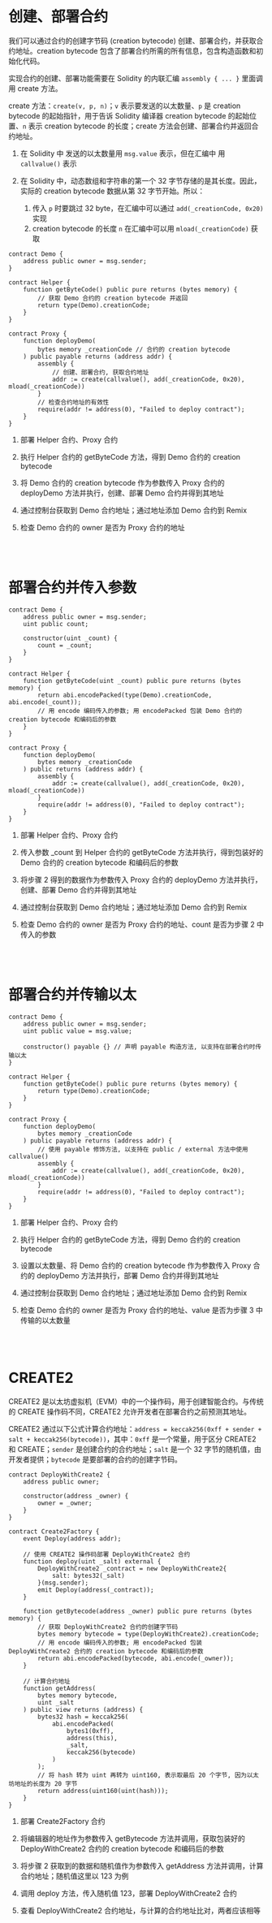 # 创建、部署合约

我们可以通过合约的创建字节码 (creation bytecode) 创建、部署合约，并获取合约地址。creation bytecode 包含了部署合约所需的所有信息，包含构造函数和初始化代码。

实现合约的创建、部署功能需要在 Solidity 的内联汇编 `assembly { ... }` 里面调用 create 方法。

create 方法：`create(v, p, n)`；`v` 表示要发送的以太数量、`p` 是 creation bytecode 的起始指针，用于告诉 Solidity 编译器 creation bytecode 的起始位置、`n` 表示 creation bytecode 的长度；create 方法会创建、部署合约并返回合约地址。

1.  在 Solidity 中 发送的以太数量用 `msg.value` 表示，但在汇编中 用 `callvalue()` 表示

2.  在 Solidity 中，动态数组和字符串的第一个 32 字节存储的是其长度。因此，实际的 creation bytecode 数据从第 32 字节开始。所以：
    1.  传入 `p` 时要跳过 32 byte，在汇编中可以通过 `add(_creationCode, 0x20)` 实现
    2.  creation bytecode 的长度 `n` 在汇编中可以用 `mload(_creationCode)` 获取

```solidity
contract Demo {
    address public owner = msg.sender;
}

contract Helper {
    function getByteCode() public pure returns (bytes memory) {
    	// 获取 Demo 合约的 creation bytecode 并返回
        return type(Demo).creationCode;
    }
}

contract Proxy {
    function deployDemo(
        bytes memory _creationCode // 合约的 creation bytecode
    ) public payable returns (address addr) {
        assembly {
            // 创建、部署合约, 获取合约地址
            addr := create(callvalue(), add(_creationCode, 0x20), mload(_creationCode))
        }
        // 检查合约地址的有效性
        require(addr != address(0), "Failed to deploy contract");
    }
}
```

1. 部署 Helper 合约、Proxy 合约

2. 执行 Helper 合约的 getByteCode 方法，得到 Demo 合约的 creation bytecode

3. 将 Demo 合约的 creation bytecode 作为参数传入 Proxy 合约的 deployDemo 方法并执行，创建、部署 Demo 合约并得到其地址

4. 通过控制台获取到 Demo 合约地址；通过地址添加 Demo 合约到 Remix

5. 检查 Demo 合约的 owner 是否为 Proxy 合约的地址

<br><br>

# 部署合约并传入参数

```solidity
contract Demo {
    address public owner = msg.sender;
    uint public count;

    constructor(uint _count) {
        count = _count;
    }
}

contract Helper {
    function getByteCode(uint _count) public pure returns (bytes memory) {
        return abi.encodePacked(type(Demo).creationCode, abi.encode(_count));
        // 用 encode 编码传入的参数; 用 encodePacked 包装 Demo 合约的 creation bytecode 和编码后的参数
    }
}

contract Proxy {
    function deployDemo(
        bytes memory _creationCode
    ) public returns (address addr) {
        assembly {
            addr := create(callvalue(), add(_creationCode, 0x20), mload(_creationCode))
        }
        require(addr != address(0), "Failed to deploy contract");
    }
}
```

1. 部署 Helper 合约、Proxy 合约

2. 传入参数 \_count 到 Helper 合约的 getByteCode 方法并执行，得到包装好的 Demo 合约的 creation bytecode 和编码后的参数

3. 将步骤 2 得到的数据作为参数传入 Proxy 合约的 deployDemo 方法并执行，创建、部署 Demo 合约并得到其地址

4. 通过控制台获取到 Demo 合约地址；通过地址添加 Demo 合约到 Remix

5. 检查 Demo 合约的 owner 是否为 Proxy 合约的地址、count 是否为步骤 2 中传入的参数

<br><br>

# 部署合约并传输以太

```solidity
contract Demo {
    address public owner = msg.sender;
    uint public value = msg.value;

    constructor() payable {} // 声明 payable 构造方法, 以支持在部署合约时传输以太
}

contract Helper {
    function getByteCode() public pure returns (bytes memory) {
        return type(Demo).creationCode;
    }
}

contract Proxy {
    function deployDemo(
        bytes memory _creationCode
    ) public payable returns (address addr) {
        // 使用 payable 修饰方法, 以支持在 public / external 方法中使用 callvalue()
        assembly {
            addr := create(callvalue(), add(_creationCode, 0x20), mload(_creationCode))
        }
        require(addr != address(0), "Failed to deploy contract");
    }
}
```

1. 部署 Helper 合约、Proxy 合约

2. 执行 Helper 合约的 getByteCode 方法，得到 Demo 合约的 creation bytecode

3. 设置以太数量、将 Demo 合约的 creation bytecode 作为参数传入 Proxy 合约的 deployDemo 方法并执行，部署 Demo 合约并得到其地址

4. 通过控制台获取到 Demo 合约地址；通过地址添加 Demo 合约到 Remix

5. 检查 Demo 合约的 owner 是否为 Proxy 合约的地址、value 是否为步骤 3 中传输的以太数量

<br><br>

# CREATE2

CREATE2 是以太坊虚拟机（EVM）中的一个操作码，用于创建智能合约。与传统的 CREATE 操作码不同，CREATE2 允许开发者在部署合约之前预测其地址。

CREATE2 通过以下公式计算合约地址：`address = keccak256(0xff + sender + salt + keccak256(bytecode))`，其中：`0xff` 是一个常量，用于区分 CREATE2 和 CREATE；`sender` 是创建合约的合约地址；`salt` 是一个 32 字节的随机值，由开发者提供；`bytecode` 是要部署的合约的创建字节码。

```solidity
contract DeployWithCreate2 {
    address public owner;

    constructor(address _owner) {
        owner = _owner;
    }
}

contract Create2Factory {
    event Deploy(address addr);

    // 使用 CREATE2 操作码部署 DeployWithCreate2 合约
    function deploy(uint _salt) external {
        DeployWithCreate2 _contract = new DeployWithCreate2{
            salt: bytes32(_salt)
        }(msg.sender);
        emit Deploy(address(_contract));
    }

    function getBytecode(address _owner) public pure returns (bytes memory) {
        // 获取 DeployWithCreate2 合约的创建字节码
        bytes memory bytecode = type(DeployWithCreate2).creationCode;
        // 用 encode 编码传入的参数; 用 encodePacked 包装 DeployWithCreate2 合约的 creation bytecode 和编码后的参数
        return abi.encodePacked(bytecode, abi.encode(_owner));
    }

    // 计算合约地址
    function getAddress(
        bytes memory bytecode,
        uint _salt
    ) public view returns (address) {
        bytes32 hash = keccak256(
            abi.encodePacked(
                bytes1(0xff),
                address(this),
                _salt,
                keccak256(bytecode)
            )
        );
        // 将 hash 转为 uint 再转为 uint160, 表示取最后 20 个字节, 因为以太坊地址的长度为 20 字节
        return address(uint160(uint(hash)));
    }
}
```

1. 部署 Create2Factory 合约

2. 将编辑器的地址作为参数传入 getBytecode 方法并调用，获取包装好的 DeployWithCreate2 合约的 creation bytecode 和编码后的参数

3. 将步骤 2 获取到的数据和随机值作为参数传入 getAddress 方法并调用，计算合约地址；随机值这里以 123 为例

4. 调用 deploy 方法，传入随机值 123，部署 DeployWithCreate2 合约

5. 查看 DeployWithCreate2 合约地址，与计算的合约地址比对，两者应该相等

<br>
